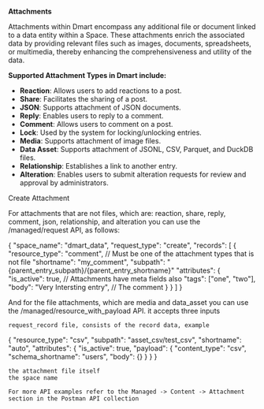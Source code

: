 **Attachments**

Attachments within Dmart encompass any additional file or document linked to a data entity within a Space. These attachments enrich the associated data by providing relevant files such as images, documents, spreadsheets, or multimedia, thereby enhancing the comprehensiveness and utility of the data.

**Supported Attachment Types in Dmart include:**

- **Reaction**: Allows users to add reactions to a post.
- **Share**: Facilitates the sharing of a post.
- **JSON**: Supports attachment of JSON documents.
- **Reply**: Enables users to reply to a comment.
- **Comment**: Allows users to comment on a post.
- **Lock**: Used by the system for locking/unlocking entries.
- **Media**: Supports attachment of image files.
- **Data Asset**: Supports attachment of JSONL, CSV, Parquet, and DuckDB files.
- **Relationship**: Establishes a link to another entry.
- **Alteration**: Enables users to submit alteration requests for review and approval by administrators.

Create Attachment

For attachments that are not files, which are: reaction, share, reply, comment, json, relationship, and alteration you can use the /managed/request API, as follows:

{
"space_name": "dmart_data",
"request_type": "create",
"records": [
{
"resource_type": "comment", // Must be one of the attachment types that is not file
"shortname": "my_comment",
"subpath": "{parent_entry_subpath}/{parent_entry_shortname}"
"attributes": {
"is_active": true, // Attachments have meta fields also
"tags": ["one", "two"],
"body": "Very Intersting entry", // The comment
}
}
]
}

And for the file attachments, which are media and data_asset you can use the /managed/resource_with_payload API. it accepts three inputs

    request_record file, consists of the record data, example

{
"resource_type": "csv",
"subpath": "asset_csv/test_csv",
"shortname": "auto",
"attributes": {
"is_active": true,
"payload": {
"content_type": "csv",
"schema_shortname": "users",
"body": {}
}
}
}

    the attachment file itself
    the space name

    For more API examples refer to the Managed -> Content -> Attachment section in the Postman API collection
